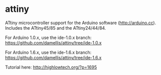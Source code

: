 # attiny
ATtiny microcontroller support for the Arduino software (http://arduino.cc). Includes the ATtiny45/85 and the ATtiny24/44/84.

For Arduino 1.0.x, use the ide-1.0.x branch: https://github.com/damellis/attiny/tree/ide-1.0.x

For Arduino 1.6.x, use the ide-1.6.x branch: https://github.com/damellis/attiny/tree/ide-1.6.x

Tutorial here: http://highlowtech.org/?p=1695
